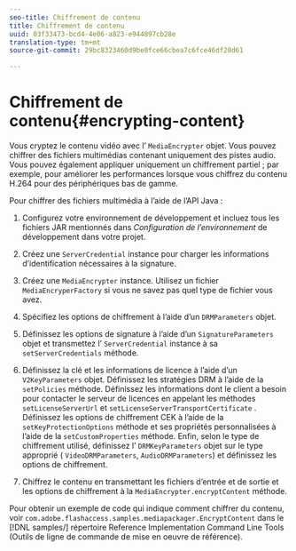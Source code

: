 ```yaml
---
seo-title: Chiffrement de contenu
title: Chiffrement de contenu
uuid: 03f33473-bcd4-4e06-a823-e944897cb28e
translation-type: tm+mt
source-git-commit: 29bc8323460d9be0fce66cbea7c6fce46df20d61

---
```



# Chiffrement de contenu{#encrypting-content}

Vous cryptez le contenu vidéo avec l’ `MediaEncrypter` objet. Vous pouvez chiffrer des fichiers multimédias contenant uniquement des pistes audio. Vous pouvez également appliquer uniquement un chiffrement partiel ; par exemple, pour améliorer les performances lorsque vous chiffrez du contenu H.264 pour des périphériques bas de gamme.

Pour chiffrer des fichiers multimédia à l’aide de l’API Java :

1. Configurez votre environnement de développement et incluez tous les fichiers JAR mentionnés dans *Configuration de l’environnement* de développement dans votre projet.
1. Créez une `ServerCredential` instance pour charger les informations d’identification nécessaires à la signature.
1. Créez une `MediaEncrypter` instance. Utilisez un fichier `MediaEncryperFactory` si vous ne savez pas quel type de fichier vous avez.

1. Spécifiez les options de chiffrement à l’aide d’un `DRMParameters` objet.
1. Définissez les options de signature à l’aide d’un `SignatureParameters` objet et transmettez l’ `ServerCredential` instance à sa `setServerCredentials` méthode.

1. Définissez la clé et les informations de licence à l’aide d’un `V2KeyParameters` objet. Définissez les stratégies DRM à l’aide de la `setPolicies` méthode. Définissez les informations dont le client a besoin pour contacter le serveur de licences en appelant les méthodes `setLicenseServerUrl` et `setLicenseServerTransportCertificate` . Définissez les options de chiffrement CEK à l’aide de la `setKeyProtectionOptions` méthode et ses propriétés personnalisées à l’aide de la `setCustomProperties` méthode. Enfin, selon le type de chiffrement utilisé, définissez l’ `DRMKeyParameters` objet sur le type approprié ( `VideoDRMParameters`, `AudioDRMParameters`) et définissez les options de chiffrement.

1. Chiffrez le contenu en transmettant les fichiers d’entrée et de sortie et les options de chiffrement à la `MediaEncrypter.encryptContent` méthode.

Pour obtenir un exemple de code qui indique comment chiffrer du contenu, voir `com.adobe.flashaccess.samples.mediapackager.EncryptContent` dans le [!DNL samples/] répertoire Reference Implementation Command Line Tools (Outils de ligne de commande de mise en oeuvre de référence).
